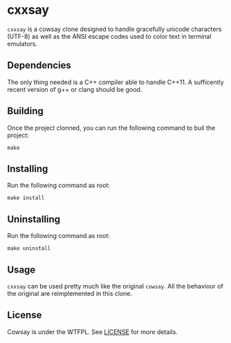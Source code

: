 cxxsay
======

`cxxsay` is a cowsay clone designed to handle gracefully unicode characters (UTF-8) as well as the ANSI escape codes used to color text in terminal emulators.

Dependencies
------------

The only thing needed is a C++ compiler able to handle C++11. A sufficently recent version of g++ or clang should be good.

Building
--------

Once the project clonned, you can run the following command to buil the project:

	make

Installing 
----------

Run the following command as root:

	make install

Uninstalling
------------

Run the following command as root:

    make uninstall

Usage
-----

`cxxsay` can be used pretty much like the original `cowsay`. All the behaviour of the original are reimplemented in this clone.

License
-------

Cowsay is under the WTFPL. See [LICENSE](https://raw.githubusercontent.com/Marneus68/cxxsay/master/LICENSE) for more details.
